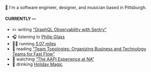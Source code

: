 👋 I'm a software engineer, designer, and musician based in Pittsburgh.

#### CURRENTLY —

* ✏️ writing [“GraphQL Observability with Sentry”](https://amoscato.com/journal/graphql-observability/)
* 🎧 listening to [Philip Glass](https://www.last.fm/music/Philip+Glass/_/%C3%89tudes:+No.+18)
* 🏃‍♂️ running [5.07 miles](https://www.strava.com/activities/6160167279)
* 📘 reading [“Team Topologies: Organizing Business and Technology Teams for Fast Flow”](https://www.goodreads.com/book/show/44135420-team-topologies)
* 🍿 watching [“The AAPI Experience at NA”](https://youtu.be/uiccwNSOGjU)
* 🍺 drinking [Holiday Magic](https://untappd.com/user/namoscato/checkin/1107760602)
